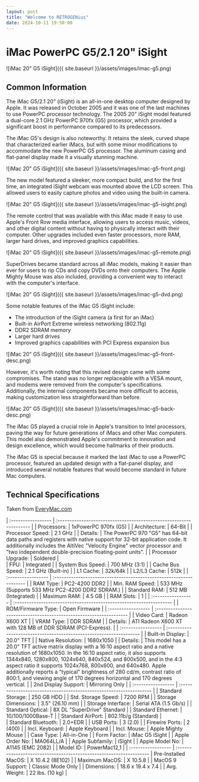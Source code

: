 ```yaml
---
layout: post
title: "Welcome to RETROGENius"
date: 2024-10-11 19:50:00
---
```

# iMac PowerPC G5/2.1 20" iSight

![iMac 20" G5 iSight]({{ site.baseurl }}/assets/images/imac-g5.png)

## Common Information

The iMac G5/2.1 20" (iSight) is an all-in-one desktop computer designed by Apple. It was released in October 2005 and it was one of the last machines to use PowerPC processor technology. The 2005 20" iSight model featured a dual-core 2.1 GHz PowerPC 970fx (G5) processor, which provided a significant boost in performance compared to its predecessors.

The iMac G5's design is also noteworthy. It retains the sleek, curved shape that characterized earlier iMacs, but with some minor modifications to accommodate the new PowerPC G5 processor. The aluminum casing and flat-panel display made it a visually stunning machine.

![iMac 20" G5 iSight]({{ site.baseurl }}/assets/images/imac-g5-front.png)

The new model featured a sleeker, more compact build, and for the first time, an integrated iSight webcam was mounted above the LCD screen. This allowed users to easily capture photos and video using the built-in camera.

![iMac 20" G5 iSight]({{ site.baseurl }}/assets/images/imac-g5-isight.png)

The remote control that was available with this iMac made it easy to use Apple's Front Row media interface, allowing users to access music, videos, and other digital content without having to physically interact with their computer. Other upgrades included even faster processors, more RAM, larger hard drives, and improved graphics capabilities.

![iMac 20" G5 iSight]({{ site.baseurl }}/assets/images/imac-g5-remote.png)

SuperDrives became standard across all iMac models, making it easier than ever for users to rip CDs and copy DVDs onto their computers. The Apple Mighty Mouse was also included, providing a convenient way to interact with the computer's interface.

![iMac 20" G5 iSight]({{ site.baseurl }}/assets/images/imac-g5-dvd.png)

Some notable features of the iMac G5 iSight include:
* The introduction of the iSight camera (a first for an iMac)
* Built-in AirPort Extreme wireless networking (802.11g)
* DDR2 SDRAM memory
* Larger hard drives
* Improved graphics capabilities with PCI Express expansion bus

![iMac 20" G5 iSight]({{ site.baseurl }}/assets/images/imac-g5-front-desc.png)

However, it's worth noting that this revised design came with some compromises. The stand was no longer replaceable with a VESA mount, and modems were removed from the computer's specifications. Additionally, the internal components became more difficult to access, making customization less straightforward than before.

![iMac 20" G5 iSight]({{ site.baseurl }}/assets/images/imac-g5-back-desc.png)

The iMac G5 played a crucial role in Apple's transition to Intel processors, paving the way for future generations of iMacs and other Mac computers. This model also demonstrated Apple's commitment to innovation and design excellence, which would become hallmarks of their products.

The iMac G5 is special because it marked the last iMac to use a PowerPC processor, featured an updated design with a flat-panel display, and introduced several notable features that would become standard in future Mac computers.

## Technical Specifications

Taken from [EveryMac.com](https://everymac.com/systems/apple/imac/specs/imac_g5_2.1_20.html#macspecs1)

| :----------------- | :------------------------------------------------------------------ |
| Processors:        | 1xPowerPC 970fx (G5) |
| Architecture:      | 64-Bit |
| Processor Speed: | 2.1 GHz |
| Details: | The PowerPC 970 "G5" has 64-bit data paths and registers with native support for 32-bit application code. It additionally includes the AltiVec "Velocity Engine" vector processor and "two independent double-precision floating-point units". |
| Processor Upgrade: | Soldered | 	
| FPU: | Integrated |
| System Bus Speed: | 700 MHz (3:1) |
| Cache Bus Speed: | 2.1 GHz (Built-in) |
| L1 Cache: | 32k/64k |
| L2/L3 Cache: | 512k |
| :----------------- | :------------------------------------------------------------------ |
| RAM Type: | PC2-4200 DDR2 |
| Min. RAM Speed: | 533 MHz (Supports 533 MHz PC2-4200 DDR2 SDRAM.) |
| Standard RAM: | 512 MB (Integrated) |
| Maximum RAM: | 4.5 GB |
| RAM Slots: | 1 |
| :----------------- | :------------------------------------------------------------------ |
| ROM/Firmware Type: | Open Firmware |
| :----------------- | :------------------------------------------------------------------ |
| Video Card: |	Radeon X600 XT |
| VRAM Type: | DDR SDRAM |
| Details: | ATI Radeon X600 XT with 128 MB of DDR SDRAM (PCI-Express). |
| :----------------- | :------------------------------------------------------------------ |
| Built-in Display: | 20.0" TFT |
| Native Resolution: | 1680x1050 |
| Details: | This model has a 20.0" TFT active matrix display with a 16:10 aspect ratio and a native resolution of 1680x1050. In the 16:10 aspect ratio, it also supports 1344x840, 1280x800, 1024x640, 840x524, and 800x500, and in the 4:3 aspect ratio it supports 1024x768, 800x600, and 640x480. Apple additionally reports a "typical" brightness of 280 cd/m, contrast ratio of 800:1, and viewing angle of 170 degrees horizontal and 170 degrees vertical. |
| 2nd Display Support: | Mirroring Only |
| :----------------- | :------------------------------------------------------------------ |
| Standard Storage: | 250 GB HDD |
| Std. Storage Speed: | 7200 RPM |
| Storage Dimensions: | 3.5" (26.10 mm) |
| Storage Interface: | Serial ATA (1.5 Gb/s) |
| Standard Optical: | 8X DL "SuperDrive" 	Standard |
| Standard Ethernet: | 10/100/1000Base-T |
| Standard AirPort: | 802.11b/g (Standard) | 	
| Standard Bluetooth: | 2.0+EDR |
| USB Ports: | 3 (2.0) |
| Firewire Ports: | 2 (400) |
| Incl. Keyboard: | Apple Keyboard |
| Incl. Mouse: | Apple Mighty Mouse |
| Case Type: | All-in-One |
| Form Factor: | iMac G5 iSight |
| Apple Order No: | MA064LL/A |
| Apple Subfamily: | iSight |
| Apple Model No: | A1145 (EMC 2082) |
| Model ID: | PowerMac12,1 |
| :----------------- | :------------------------------------------------------------------ |
Pre-Installed MacOS: | X 10.4.2 (8E102) |
| Maximum MacOS: | X 10.5.8 |
| MacOS 9 Support: | Classic Mode Only |
| Dimensions: | 18.6 x 19.4 x 7.4 |
| Avg. Weight: | 22 lbs. (10 kg) |

